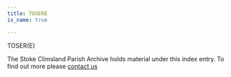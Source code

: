 ```yaml
---
title: TOSERE
is_name: true

---
```


TOSER(E)


The Stoke Climsland Parish Archive holds material under this index entry. To find out more please [contact us](/contact/)
